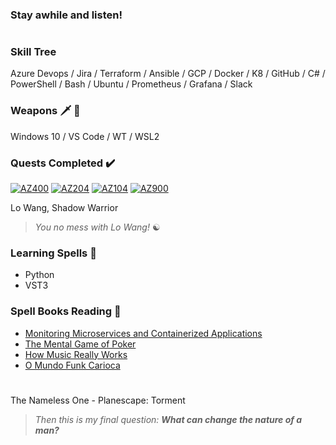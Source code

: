 ### Stay awhile and listen!
#
### Skill Tree 
Azure Devops / Jira / Terraform / Ansible / GCP / Docker / K8 / GitHub / C# / PowerShell / Bash / Ubuntu / Prometheus / Grafana / Slack

### Weapons :dagger: :bow_and_arrow:
Windows 10 / VS Code / WT / WSL2

### Quests Completed :heavy_check_mark:	
[![AZ400](https://strepo.blob.core.windows.net/github/az400.png)](https://www.youracclaim.com/badges/fa07fc2b-ca74-42fe-86ca-7c990b164e5a/public_url)
[![AZ204](https://strepo.blob.core.windows.net/github/az204.png)](https://www.youracclaim.com/badges/5c6b12c2-2f39-45e5-a36b-f24dead4f560/public_url)
[![AZ104](https://strepo.blob.core.windows.net/github/az104.png)](https://www.youracclaim.com/badges/fbedc559-dd6e-41b2-ab04-56e2bb6ac855/public_url)
[![AZ900](https://strepo.blob.core.windows.net/github/az900.png)](https://www.youracclaim.com/badges/b6b40f74-2984-440e-8685-65835ca2c8f1/public_url)

Lo Wang, Shadow Warrior
> _You no mess with Lo Wang!_ :yin_yang:

### Learning Spells :scroll:
 * Python
 * VST3

### Spell Books Reading 📖
 * [Monitoring Microservices and Containerized Applications](https://www.amazon.com.br/Monitoring-Microservices-Containerized-Applications-Configuration-ebook/dp/B08KHRGGK1/ref=sr_1_1?__mk_pt_BR=%C3%85M%C3%85%C5%BD%C3%95%C3%91&dchild=1&keywords=monitoring+microservices&qid=1610265267&sr=8-1)
 * [The Mental Game of Poker](https://www.amazon.com.br/Mental-Game-Poker-Strategies-Confidence/dp/0615436137/ref=sr_1_1?__mk_pt_BR=%C3%85M%C3%85%C5%BD%C3%95%C3%91&dchild=1&keywords=the+mental+game+of+poker&qid=1610265081&sr=8-1)
  * [How Music Really Works](https://www.howmusicreallyworks.com/)
 * [O Mundo Funk Carioca](https://www.amazon.com.br/mundo-funk-carioca-Antropologia-social-ebook/dp/B00JIWCPTU/ref=sr_1_1?__mk_pt_BR=%C3%85M%C3%85%C5%BD%C3%95%C3%91&dchild=1&keywords=o+mundo+funk+carioca&qid=1610265209&sr=8-1)

#
The Nameless One - Planescape: Torment
> _Then this is my final question: **What can change the nature of a man?**_
